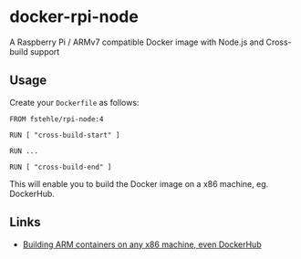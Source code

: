 # docker-rpi-node

A Raspberry Pi / ARMv7 compatible Docker image with Node.js and Cross-build support

## Usage

Create your `Dockerfile` as follows:

```
FROM fstehle/rpi-node:4

RUN [ "cross-build-start" ]

RUN ...

RUN [ "cross-build-end" ]
```

This will enable you to build the Docker image on a x86 machine, eg. DockerHub. 

## Links

* [Building ARM containers on any x86 machine, even DockerHub](https://resin.io/blog/building-arm-containers-on-any-x86-machine-even-dockerhub/)
